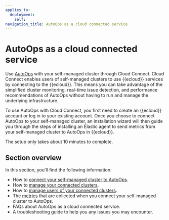 ```yaml
---
applies_to:
  deployment:
    self:
navigation_title: AutoOps as a cloud connected service
---
```


# AutoOps as a cloud connected service

Use [AutoOps](/deploy-manage/monitor/autoops.md) with your self-managed cluster through Cloud Connect. Cloud Connect enables users of self-managed clusters to use {{ecloud}} services by connecting to the {{ecloud}}. This means you can take advantage of the simplified cluster monitoring, real-time issue detection, and performance recommendations of AutoOps without having to run and manage the underlying infrastructure.

To use AutoOps with Cloud Connect, you first need to create an {{ecloud}} account or log in to your existing account. Once you choose to connect AutoOps to your self-managed cluster, an installation wizard will then guide you through the steps of installing an Elastic agent to send metrics from your self-managed cluster to AutoOps in {{ecloud}}.  

The setup only takes about 10 minutes to complete.

## Section overview

In this section, you'll find the following information:

* How to [connect your self-managed cluster to AutoOps](/deploy-manage/monitor/autoops/cc-connect-self-managed-to-autoops.md).
* How to [manage your connected clusters](/deploy-manage/monitor/autoops/cc-manage-connected-clusters.md).
* How to [manage users of your connected clusters](/deploy-manage/monitor/autoops/cc-manage-users.md).
* The [metrics](/deploy-manage/monitor/autoops/cc-collected-metrics.md) that are collected when you connect your self-managed cluster to AutoOps.
* FAQs about AutoOps as a cloud connected service.
* A troubleshooting guide to help you any issues you may encounter.